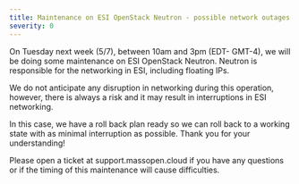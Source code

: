 ```yaml
---
title: Maintenance on ESI OpenStack Neutron - possible network outages 10AM -3PM May 7, 2024
severity: 0
---
```


On Tuesday next week (5/7), between 10am and 3pm (EDT- GMT-4), we will be doing some maintenance on ESI OpenStack Neutron. Neutron is responsible for the networking in ESI, including floating IPs. 

We do not anticipate any disruption in networking during this operation, however, there is always a risk and it may result in interruptions in ESI networking. 

In this case, we have a roll back plan ready so we can roll back to a working state with as minimal interruption as possible. Thank you for your understanding!

Please open a ticket at support.massopen.cloud if you have any questions or if the timing of this maintenance will cause difficulties. 


[ticket]: https://support.massopen.cloud
[status]: https://status.massopen.cloud/
